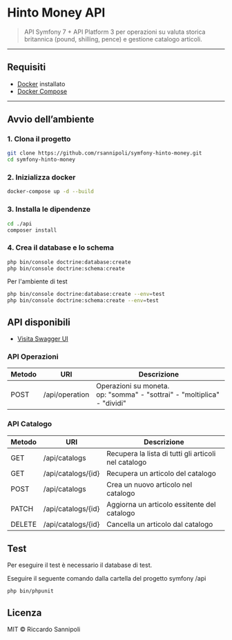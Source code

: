 # Hinto Money API

> API Symfony 7 + API Platform 3 per operazioni su valuta storica britannica (pound, shilling, pence) e gestione catalogo articoli.

---

## Requisiti

- [Docker](https://www.docker.com/) installato
- [Docker Compose](https://docs.docker.com/compose/)

---

## Avvio dell’ambiente

### 1. Clona il progetto

```bash
git clone https://github.com/rsannipoli/symfony-hinto-money.git
cd symfony-hinto-money
```

### 2. Inizializza docker

```bash
docker-compose up -d --build
```

### 3. Installa le dipendenze

```bash
cd ./api
composer install
```

### 4. Crea il database e lo schema

```bash
php bin/console doctrine:database:create
php bin/console doctrine:schema:create
```
Per l'ambiente di test

```bash
php bin/console doctrine:database:create --env=test
php bin/console doctrine:schema:create --env=test
```

## API disponibili
- [Visita Swagger UI](http://localhost:8000/api)

### API Operazioni

Metodo | URI            | Descrizione                                                         
--- |----------------|---------------------------------------------------------------------|
POST | /api/operation | Operazioni su moneta.</br>op: "somma" - "sottrai" - "moltiplica" - "dividi"

### API Catalogo

 Metodo        | URI           | Descrizione 
 ---------------|---------------|---
GET | /api/catalogs | Recupera la lista di tutti gli articoli nel catalogo
GET | /api/catalogs/{id} | Recupera un articolo del catalogo
POST | /api/catalogs | Crea un nuovo articolo nel catalogo
PATCH | /api/catalogs/{id} | Aggiorna un articolo essitente del catalogo
DELETE | /api/catalogs/{id} | Cancella un articolo dal catalogo 

## Test

Per eseguire il test è necessario il database di test. 

Eseguire il seguente comando dalla cartella del progetto symfony /api 
```bash
php bin/phpunit
```

## Licenza
MIT © Riccardo Sannipoli